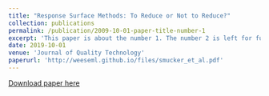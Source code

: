 ```yaml
---
title: "Response Surface Methods: To Reduce or Not to Reduce?"
collection: publications
permalink: /publication/2009-10-01-paper-title-number-1
excerpt: 'This paper is about the number 1. The number 2 is left for future work.'
date: 2019-10-01
venue: 'Journal of Quality Technology'
paperurl: 'http://weeseml.github.io/files/smucker_et_al.pdf'
---
```


[Download paper here](http://weeseml.github.io/files/smucker_et_al.pdf)


